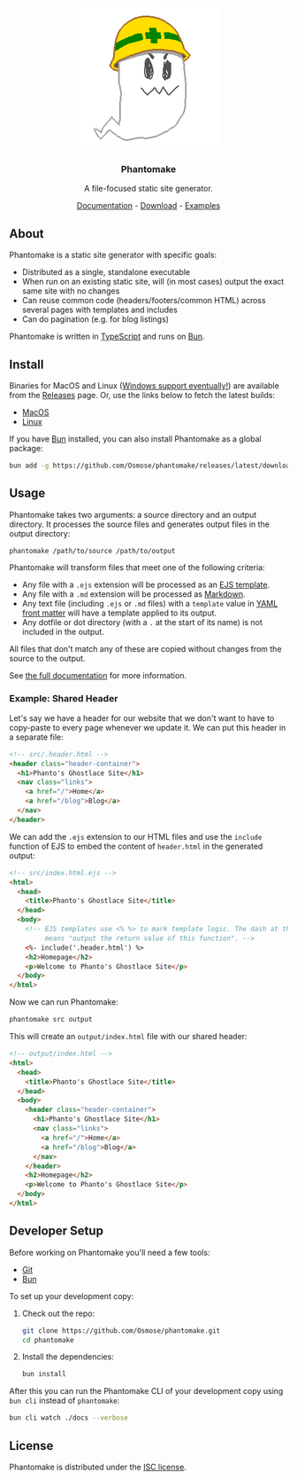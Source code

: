<div align="center">
  <a href="github.com/Osmose/phantomake"><img src="phantomake.png"></a>
  <h3>Phantomake</h3>
  <p>A file-focused static site generator.</p>
  <p><a href="https://www.mkelly.me/phantomake/">Documentation</a> - <a href="https://www.mkelly.me/phantomake/download.html">Download</a> - <a href="https://www.mkelly.me/phantomake/examples/">Examples</a></p>
</div>

## About

Phantomake is a static site generator with specific goals:

- Distributed as a single, standalone executable
- When run on an existing static site, will (in most cases) output the exact same site with no changes
- Can reuse common code (headers/footers/common HTML) across several pages with templates and includes
- Can do pagination (e.g. for blog listings)

Phantomake is written in [TypeScript](https://www.typescriptlang.org/) and runs on [Bun](https://bun.sh/).

## Install

Binaries for MacOS and Linux ([Windows support eventually!](https://github.com/oven-sh/bun/issues/43)) are available from the [Releases](https://github.com/Osmose/phantomake/releases) page. Or, use the links below to fetch the latest builds:

- [MacOS](https://github.com/Osmose/phantomake/releases/latest/download/phantomake-macos.tar.gz)
- [Linux](https://github.com/Osmose/phantomake/releases/latest/download/phantomake-linux.tar.gz)

If you have [Bun](https://bun.sh/) installed, you can also install Phantomake as a global package:

```sh
bun add -g https://github.com/Osmose/phantomake/releases/latest/download/source.tar.gz
```

## Usage

Phantomake takes two arguments: a source directory and an output directory. It processes the source files and generates output files in the output directory:

```sh
phantomake /path/to/source /path/to/output
```

Phantomake will transform files that meet one of the following criteria:

- Any file with a `.ejs` extension will be processed as an [EJS template](https://ejs.co/).
- Any file with a `.md` extension will be processed as [Markdown](https://www.markdownguide.org/).
- Any text file (including `.ejs` or `.md` files) with a `template` value in [YAML front matter](https://jekyllrb.com/docs/front-matter/) will have a template applied to its output.
- Any dotfile or dot directory (with a `.` at the start of its name) is not included in the output.

All files that don't match any of these are copied without changes from the source to the output.

See [the full documentation](https://www.mkelly.me/phantomake/features.html) for more information.

### Example: Shared Header

Let's say we have a header for our website that we don't want to have to copy-paste to every page whenever we update it. We can put this header in a separate file:

```html
<!-- src/.header.html -->
<header class="header-container">
  <h1>Phanto's Ghostlace Site</h1>
  <nav class="links">
    <a href="/">Home</a>
    <a href="/blog">Blog</a>
  </nav>
</header>
```

We can add the `.ejs` extension to our HTML files and use the `include` function of EJS to embed the content of `header.html` in the generated output:

```html
<!-- src/index.html.ejs -->
<html>
  <head>
    <title>Phanto's Ghostlace Site</title>
  </head>
  <body>
    <!-- EJS templates use <% %> to mark template logic. The dash at the start
         means "output the return value of this function". -->
    <%- include('.header.html') %>
    <h2>Homepage</h2>
    <p>Welcome to Phanto's Ghostlace Site</p>
  </body>
</html>
```

Now we can run Phantomake:

```sh
phantomake src output
```

This will create an `output/index.html` file with our shared header:

```html
<!-- output/index.html -->
<html>
  <head>
    <title>Phanto's Ghostlace Site</title>
  </head>
  <body>
    <header class="header-container">
      <h1>Phanto's Ghostlace Site</h1>
      <nav class="links">
        <a href="/">Home</a>
        <a href="/blog">Blog</a>
      </nav>
    </header>
    <h2>Homepage</h2>
    <p>Welcome to Phanto's Ghostlace Site</p>
  </body>
</html>
```

## Developer Setup

Before working on Phantomake you'll need a few tools:

- [Git](https://git-scm.com/)
- [Bun](https://bun.sh/)

To set up your development copy:

1. Check out the repo:

   ```sh
   git clone https://github.com/Osmose/phantomake.git
   cd phantomake
   ```

2. Install the dependencies:

   ```sh
   bun install
   ```

After this you can run the Phantomake CLI of your development copy using `bun cli` instead of `phantomake`:

```sh
bun cli watch ./docs --verbose
```

## License

Phantomake is distributed under the [ISC license](LICENSE).
